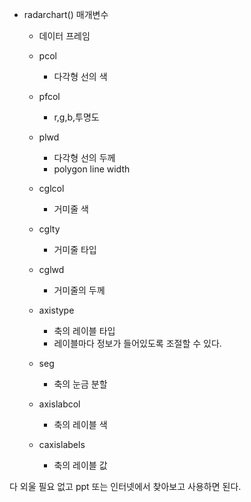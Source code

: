 - radarchart() 매개변수
    - 데이터 프레임
    - pcol
        - 다각형 선의 색
    - pfcol
        - r,g,b,투명도
    - plwd
        - 다각형 선의 두께
        - polygon line width
    - cglcol
        - 거미줄 색
    - cglty
        - 거미줄 타입
    - cglwd
        - 거미줄의 두께
    - axistype
        - 축의 레이블 타입
        - 레이블마다 정보가 들어있도록 조절할 수 있다.
    - seg
        - 축의 눈금 분할
    - axislabcol
        - 축의 레이블 색
    - caxislabels
        
        - 축의 레이블 값
        
          
        
다 외울 필요 없고 ppt 또는 인터넷에서 찾아보고 사용하면 된다.